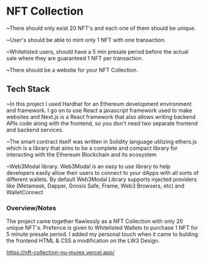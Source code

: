 # NFT Collection
 
  ~There should only exist 20 NFT's and each one of them should be unique.
  
  ~User's should be able to mint only 1 NFT with one transaction.
  
  ~Whitelisted users, should have a 5 min presale period before the actual sale where they are guaranteed 1 NFT per transaction.
  
  ~There should be a website for your NFT Collection.
  
  
 ## Tech Stack
 
   ~In this project I used Hardhat for an Ethereum development environment and framework.  I go on to use React a javascript framework used to make websites and Next.js      is a React framework that also allows writing backend APIs code along with the frontend, so you don't need two separate frontend and backend services.
   
   ~The smart contract itself was written in Solidity language utilizing ethers.js which is a library that aims to be a complete and compact library for interacting with    the Ethereum Blockchain and its ecosystem
  
   ~Web3Modal library. Web3Modal is an easy to use library to help developers easily allow their users to connect to your dApps with all sorts of different wallets. By      default Web3Modal Library supports injected providers like (Metamask, Dapper, Gnosis Safe, Frame, Web3 Browsers, etc) and WalletConnect
  
  ### Overview/Notes
  
  The project came together flawlessly as a NFT Collection with only 20 unique NFT's.  Prefence is given to Whitelisted Wallets to purchase 1 NFT for 
  5 minute presale period. I added my personal touch when it came to bulding the frontend HTML & CSS a modification on the LW3 Design.
  
  
  https://nft-collection-nu-murex.vercel.app/
 
